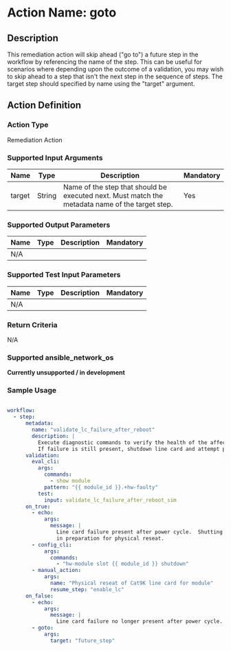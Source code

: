 # Action Name: goto

## Description
This remediation action will skip ahead ("go to") a future step in the workflow by referencing the name of the step.  This can be useful for scenarios where depending upon the outcome of a validation, you may wish to skip ahead to a step that isn't the next step in the sequence of steps.  The target step should specified by name using the "target" argument.

## Action Definition

### Action Type
Remediation Action

### Supported Input Arguments

| Name | Type | Description | Mandatory |
|------|------|-------------|-----------|
| target | String | Name of the step that should be executed next. Must match the metadata name of the target step. | Yes |

### Supported Output Parameters

| Name | Type | Description | Mandatory |
|------|------|-------------|-----------|
| N/A |  |  |  |

### Supported Test Input Parameters

| Name | Type | Description | Mandatory |
|------|------|-------------|-----------|
| N/A |  |  |  |

### Return Criteria ###

N/A

### Supported ansible_network_os

**Currently unsupported / in development**

### Sample Usage

``` yaml

workflow:
  - step:
      metadata:
        name: "validate_lc_failure_after_reboot"
        description: |
          Execute diagnostic commands to verify the health of the affected line card after reboot.
          If failure is still present, shutdown line card and attempt physical reseat.
      validation:
        eval_cli:
          args:
            commands:
              - show module
            pattern: "{{ module_id }}.+hw-faulty"
          test:
            input: validate_lc_failure_after_reboot_sim
      on_true:
        - echo: 
            args:
              message: |
                Line card failure present after power cycle.  Shutting down line card
                in preparation for physical reseat.
        - config_cli:
            args:
              commands:
                - "hw-module slot {{ module_id }} shutdown"
        - manual_action:
            args:
              name: "Physical reseat of Cat9K line card for module"
              resume_step: "enable_lc"
      on_false:
        - echo: 
            args:
              message: |
                Line card failure no longer present after power cycle.  Move to a future step called "future_step" to check for other possible issues.
        - goto:
            args:
              target: "future_step"

```